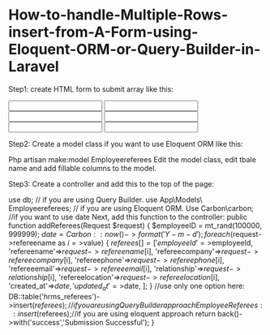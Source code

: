 # How-to-handle-Multiple-Rows-insert-from-A-Form-using-Eloquent-ORM-or-Query-Builder-in-Laravel


Step1: create HTML form to submit array like this: 

<input type="text"   name="refereename[]"/>
<input type="text"   name="refereelocation[]"/> 
<input type="text" name="refereecompany[]"/>
<input type="text" name="refereephone[]"/>
<input type="text" name="refereeemail[]"/>  
<input type="text" name="relationship[]"/>  

Step2: Create a model class if you want to use Eloquent ORM like this:

Php artisan make:model Employeereferees
Edit the model class, edit tbale name and add fillable columns to the model.

Step3: Create a controller and add this to the top of the page:

use db; // if you are using Query Builder.
use App\Models\ Employeereferees; // if you are using Eloquent ORM.
Use Carbon\carbon; //if you want to use date 
Next, add this function to the controller:
public function addReferees(Request $request)
{
       $employeeID =  mt_rand(100000, 999999);
        $date  = Carbon::now()->format('Y-m-d');
foreach($request->refereename as $i =>$value)
     	 {
        $referees[]=[
            'employeeId'=>$employeeId,
            'refereename'=>$request->refereename[$i],
            'refereecompany'=>$request->refereecompany[$i],
            'refereephone'=>$request->refereephone[$i],
            'refereeemail'=>$request->refereeemail[$i],
            'relationship'=>$request->relationship[$i],
            'refereelocation'=>$request->refereelocation[$i],
            'created_at'=>$date,
            'updated_at'=>$date,
            ];
      }
//use only one option here:
      DB::table('hrms_referees')->insert($referees); // if you are using Query Builder approach 
      EmployeeReferees::insert($referees);//if you are using eloquent approach
       return back()->with('success','Submission Successful');
}

